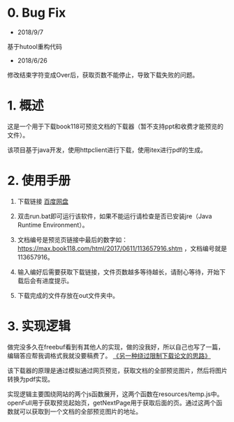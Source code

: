 # 0. Bug Fix

* 2018/9/7

基于hutool重构代码

* 2018/6/26

修改结束字符变成Over后，获取页数不能停止，导致下载失败的问题。

# 1. 概述

这是一个用于下载book118可预览文档的下载器（暂不支持ppt和收费才能预览的文件）。

该项目基于java开发，使用httpclient进行下载，使用itex进行pdf的生成。

# 2. 使用手册

1. 下载链接 [百度网盘](https://pan.baidu.com/s/1k0plrIGgfLewHC3g09Qj1A)

2. 双击run.bat即可运行该软件，如果不能运行请检查是否已安装jre（Java Runtime Environment）。

3. 文档编号是预览页链接中最后的数字如： https://max.book118.com/html/2017/0611/113657916.shtm ，文档编号就是113657916。

4. 输入编好后需要获取下载链接，文件页数越多等待越长，请耐心等待，开始下载后会有进度提示。

5. 下载完成的文件存放在out文件夹中。

# 3. 实现逻辑

做完没多久在freebuf看到有其他人的实现，做的没我好，所以自己也写了一篇，编辑答应帮我调格式我就没要稿费了。
[《另一种绕过限制下载论文的思路》](http://www.freebuf.com/articles/web/167359.html)

该下载器的原理是通过模拟通过网页预览，获取文档的全部预览图片，然后将图片转换为pdf实现。

实现逻辑主要围绕网站的两个js函数展开，这两个函数在resources/temp.js中。
openFull用于获取预览起始页，getNextPage用于获取后面的页。通过这两个函数就可以获取到一个文档的全部预览图片的地址。


